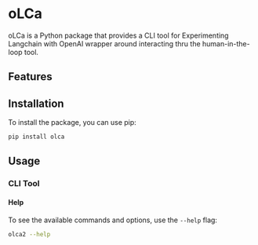 # oLCa

oLCa is a Python package that provides a CLI tool for Experimenting Langchain with OpenAI wrapper around interacting thru the human-in-the-loop tool.

## Features


## Installation

To install the package, you can use pip:

```bash
pip install olca
```

## Usage

### CLI Tool


#### Help

To see the available commands and options, use the `--help` flag:

```bash
olca2 --help
```




